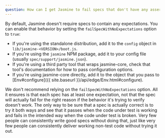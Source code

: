 ```yaml
---
question: How can I get Jasmine to fail specs that don't have any assertions?
---
```


By default, Jasmine doesn't require specs to contain any expectations. You can
enable that behavior by setting the `failSpecWithNoExpectations` option to
`true`:

* If you're using the standalone distribution, add it to the `config` object
  in `lib/jasmine-<VERSION>/boot.js`.
* If you're using the `jasmine` NPM package, add it to your config file
  (usually `spec/support/jasmine.json`).
* If you're using a third party tool that wraps jasmine-core, check that tool's
  documentation for how to pass configuration options.
* If you're using jasmine-core directly, add it to the object that you pass to
  [Env#configure]({{ site.baseurl }}/api/edge/Env.html#configure).

We don't recommend relying on the `failSpecWithNoExpectations` option.
All it ensures is that each spec has at least one expectation, not
that the spec will actually fail for the right reason if the behavior it's
trying to verify doesn't work. The only way to be sure that a spec is actually
correct is to try it both ways and see that it passes when the code under test
is working and fails in the intended way when the code under test is broken.
Very few people can consistently write good specs without doing that, just like
very few people can consistently deliver working non-test code without trying
it out.
